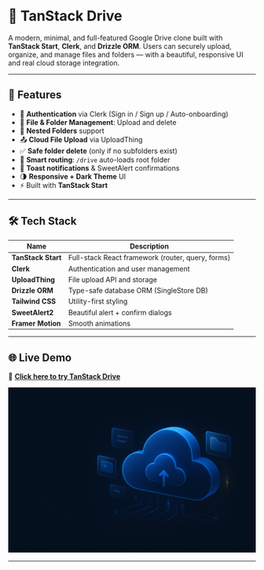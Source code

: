 # 📁 TanStack Drive

A modern, minimal, and full-featured Google Drive clone built with **TanStack Start**, **Clerk**, and **Drizzle ORM**. Users can securely upload, organize, and manage files and folders — with a beautiful, responsive UI and real cloud storage integration.

---

## 🚀 Features

- 🔐 **Authentication** via Clerk (Sign in / Sign up / Auto-onboarding)
- 📁 **File & Folder Management**: Upload and delete
- 📂 **Nested Folders** support
- 📤 **Cloud File Upload** via UploadThing
- ✅ **Safe folder delete** (only if no subfolders exist)
- 🧭 **Smart routing**: `/drive` auto-loads root folder
- 🧼 **Toast notifications** & SweetAlert confirmations
- 🌗 **Responsive + Dark Theme** UI
- ⚡ Built with **TanStack Start** 

---

## 🛠 Tech Stack

| Name             | Description                                      |
|------------------|--------------------------------------------------|
| **TanStack Start** | Full-stack React framework (router, query, forms) |
| **Clerk**         | Authentication and user management              |
| **UploadThing**   | File upload API and storage                     |
| **Drizzle ORM**   | Type-safe database ORM (SingleStore DB)         |
| **Tailwind CSS**  | Utility-first styling                           |
| **SweetAlert2**   | Beautiful alert + confirm dialogs               |
| **Framer Motion** | Smooth animations                               |

---

## 🌐 Live Demo

🔗 **[Click here to try TanStack Drive](https://tanstack-drive.netlify.app/)**

![Background](./public/tanstack-background.png)

---
